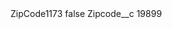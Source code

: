 <?xml version="1.0" encoding="UTF-8"?>
<CustomMetadata xmlns="http://soap.sforce.com/2006/04/metadata" xmlns:xsi="http://www.w3.org/2001/XMLSchema-instance" xmlns:xsd="http://www.w3.org/2001/XMLSchema">
    <label>ZipCode1173</label>
    <protected>false</protected>
    <values>
        <field>Zipcode__c</field>
        <value xsi:type="xsd:string">19899</value>
    </values>
</CustomMetadata>
